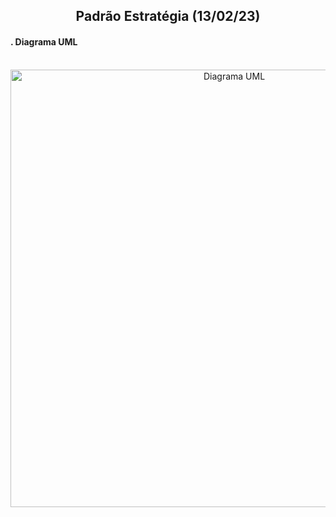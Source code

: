 <h2 align=center>Padrão Estratégia (13/02/23)</h2>


<h4>. Diagrama UML</h4>
<br />
<div align="center">
  <img height="700px" alt="Diagrama UML" src="./images/strategy1.png">
</div>
